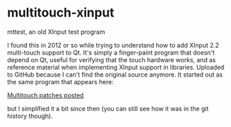 # multitouch-xinput
mttest, an old XInput test program

I found this in 2012 or so while trying to understand how to add XInput 2.2
multi-touch support to Qt.  It's simply a finger-paint program that doesn't
depend on Qt, useful for verifying that the touch hardware works, and as
reference material when implementing XInput support in libraries.  Uploaded
to GitHub because I can't find the original source anymore.  It started out
as the same program that appears here:

[Multitouch patches posted](http://who-t.blogspot.com/2011/12/multitouch-patches-posted.html)

but I simplified it a bit since then (you can still see how it was in the
git history though).
